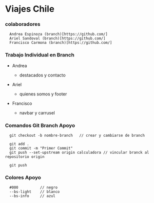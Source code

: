 # Viajes Chile

### colaboradores
```
  Andrea Espinoza (branch)[https://github.com/]
  Ariel Sandoval (branch)[https://github.com/]
  Francisco Carmona (branch)[https://github.com/] 
```

### Trabajo Individual en Branch
* Andrea
  - destacados y contacto

* Ariel
  - quienes somos y footer

* Francisco
  - navbar y carrusel

### Comandos Git Branch Apoyo
```
  git checkout -b nombre-branch   // crear y cambiarse de branch

  git add .
  git commit -m "Primer Commit"
  git push --set-upstream origin calculadora // vincular branck al repositorio origin

  git push
```

### Colores Apoyo
```
  #000          // negro
  --bs-light    // blanco
  --bs-info     // azul
```
